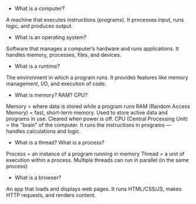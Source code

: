 - What is a computer?

A machine that executes instructions (programs). It processes input, runs logic, and produces output.

- What is an operating system?

Software that manages a computer’s hardware and runs applications. It handles memory, processes, files, and devices.

- What is a runtime?

The environment in which a program runs. It provides features like memory management, I/O, and execution of code.

- What is memory? RAM? CPU?

Memory = where data is stored while a program runs
RAM (Random Access Memory) = fast, short-term memory. Used to store active data and programs in use. Cleared when power is off.
CPU (Central Processing Unit) = the "brain" of the computer. It runs the instructions in programs — handles calculations and logic.

- What is a thread? What is a process?

Process = an instance of a program running in memory
Thread = a unit of execution within a process. Multiple threads can run in parallel (in the same process)

- What is a browser?

An app that loads and displays web pages. It runs HTML/CSS/JS, makes HTTP requests, and renders content.